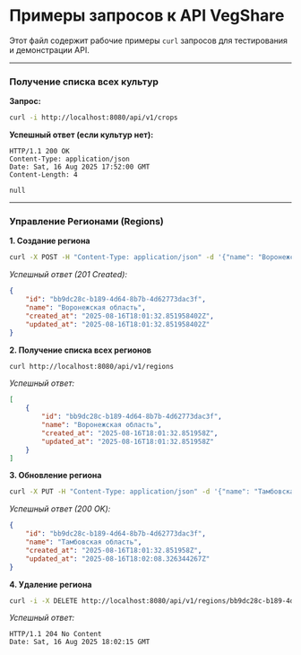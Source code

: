 # Примеры запросов к API VegShare

Этот файл содержит рабочие примеры `curl` запросов для тестирования и демонстрации API.

---

### Получение списка всех культур

**Запрос:**

```bash
curl -i http://localhost:8080/api/v1/crops
```

**Успешный ответ (если культур нет):**

```http
HTTP/1.1 200 OK
Content-Type: application/json
Date: Sat, 16 Aug 2025 17:52:00 GMT
Content-Length: 4

null
```

---

### Управление Регионами (Regions)

**1. Создание региона**

```bash
curl -X POST -H "Content-Type: application/json" -d '{"name": "Воронежская область"}' http://localhost:8080/api/v1/regions
```

*Успешный ответ (201 Created):*
```json
{
    "id": "bb9dc28c-b189-4d64-8b7b-4d62773dac3f",
    "name": "Воронежская область",
    "created_at": "2025-08-16T18:01:32.851958402Z",
    "updated_at": "2025-08-16T18:01:32.851958402Z"
}
```

**2. Получение списка всех регионов**

```bash
curl http://localhost:8080/api/v1/regions
```

*Успешный ответ:*
```json
[
    {
        "id": "bb9dc28c-b189-4d64-8b7b-4d62773dac3f",
        "name": "Воронежская область",
        "created_at": "2025-08-16T18:01:32.851958Z",
        "updated_at": "2025-08-16T18:01:32.851958Z"
    }
]
```

**3. Обновление региона**

```bash
curl -X PUT -H "Content-Type: application/json" -d '{"name": "Тамбовская область"}' http://localhost:8080/api/v1/regions/bb9dc28c-b189-4d64-8b7b-4d62773dac3f
```

*Успешный ответ (200 OK):*
```json
{
    "id": "bb9dc28c-b189-4d64-8b7b-4d62773dac3f",
    "name": "Тамбовская область",
    "created_at": "2025-08-16T18:01:32.851958Z",
    "updated_at": "2025-08-16T18:02:08.326344267Z"
}
```

**4. Удаление региона**

```bash
curl -i -X DELETE http://localhost:8080/api/v1/regions/bb9dc28c-b189-4d64-8b7b-4d62773dac3f
```

*Успешный ответ:*
```http
HTTP/1.1 204 No Content
Date: Sat, 16 Aug 2025 18:02:15 GMT
```